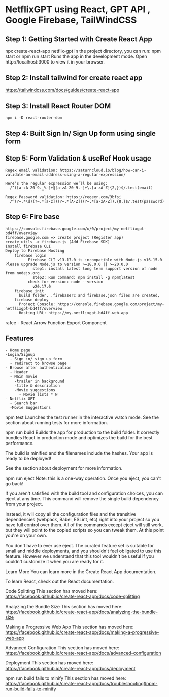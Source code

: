# NetflixGPT using React, GPT API , Google Firebase, TailWindCSS
## Step 1: Getting Started with Create React App
  npx create-react-app netflix-gpt
  In the project directory, you can run: npm start or npm run start
  Runs the app in the development mode.
  Open http://localhost:3000 to view it in your browser.

## Step 2: Install tailwind for create react app
   https://tailwindcss.com/docs/guides/create-react-app

## Step 3: Install React Router DOM
    npm i -D react-router-dom

## Step 4: Built Sign In/ Sign Up form using single form

## Step 5: Form Validation & useRef Hook usage
    Regex email validation: https://saturncloud.io/blog/how-can-i-validate-an-email-address-using-a-regular-expression/

    Here’s the regular expression we’ll be using:
      /^([a-zA-Z0-9._%-]+@[a-zA-Z0-9.-]+\.[a-zA-Z]{2,})$/.test(email)

    Regex Password validation: https://regexr.com/3bfsi
      /^(?=.*\d)(?=.*[a-z])(?=.*[A-Z])(?=.*[a-zA-Z]).{8,}$/.test(password)
## Step 6: Fire base
    https://console.firebase.google.com/u/0/project/my-netflixgpt-bd4ff/overview
    firebase.google.com => create project (Register app)
    create utils -> firebase.js (Add Firebase SDK)
    Install firebase CLI
    Deploy to Firebase Hosting
        firebase login          
              Firebase CLI v13.17.0 is incompatible with Node.js v16.15.0 Please upgrade Node.js to version >=18.0.0 || >=20.0.0 
                step1: install latest long term support version of node from nodejs.org
                step2: Run command: npm install -g npm@latest
              check for version: node --version
                v20.17.0
        firebase init
          build folder, .firebaserc and firebase.json files are created,
        firebase deploy 
          Project Console: https://console.firebase.google.com/project/my-netflixgpt-bd4ff/overview
          Hosting URL: https://my-netflixgpt-bd4ff.web.app





   rafce - React Arrow Function Export Component



## Features
    - Home page
    -Login/Signup
      - Sign in/ sign up form
      - redirect to browse page
    - Browse after authentication
      - Header
      - Main movie
        -trailer in background
        -title & description
        -Movie suggestions
          - Movie lists * N
    - Netflix GPT
      - Search bar
      -Movie Suggestions



npm test
Launches the test runner in the interactive watch mode.
See the section about running tests for more information.

npm run build
Builds the app for production to the build folder.
It correctly bundles React in production mode and optimizes the build for the best performance.

The build is minified and the filenames include the hashes.
Your app is ready to be deployed!

See the section about deployment for more information.

npm run eject
Note: this is a one-way operation. Once you eject, you can't go back!

If you aren't satisfied with the build tool and configuration choices, you can eject at any time. This command will remove the single build dependency from your project.

Instead, it will copy all the configuration files and the transitive dependencies (webpack, Babel, ESLint, etc) right into your project so you have full control over them. All of the commands except eject will still work, but they will point to the copied scripts so you can tweak them. At this point you're on your own.

You don't have to ever use eject. The curated feature set is suitable for small and middle deployments, and you shouldn't feel obligated to use this feature. However we understand that this tool wouldn't be useful if you couldn't customize it when you are ready for it.

Learn More
You can learn more in the Create React App documentation.

To learn React, check out the React documentation.

Code Splitting
This section has moved here: https://facebook.github.io/create-react-app/docs/code-splitting

Analyzing the Bundle Size
This section has moved here: https://facebook.github.io/create-react-app/docs/analyzing-the-bundle-size

Making a Progressive Web App
This section has moved here: https://facebook.github.io/create-react-app/docs/making-a-progressive-web-app

Advanced Configuration
This section has moved here: https://facebook.github.io/create-react-app/docs/advanced-configuration

Deployment
This section has moved here: https://facebook.github.io/create-react-app/docs/deployment

npm run build fails to minify
This section has moved here: https://facebook.github.io/create-react-app/docs/troubleshooting#npm-run-build-fails-to-minify